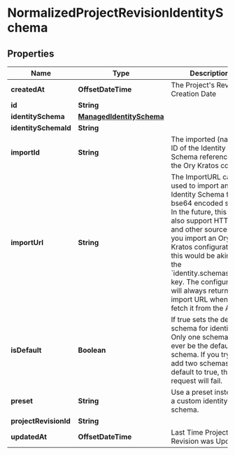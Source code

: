 

# NormalizedProjectRevisionIdentitySchema


## Properties

| Name | Type | Description | Notes |
|------------ | ------------- | ------------- | -------------|
|**createdAt** | **OffsetDateTime** | The Project&#39;s Revision Creation Date |  [optional] [readonly] |
|**id** | **String** |  |  [optional] |
|**identitySchema** | [**ManagedIdentitySchema**](ManagedIdentitySchema.md) |  |  [optional] |
|**identitySchemaId** | **String** |  |  [optional] |
|**importId** | **String** | The imported (named) ID of the Identity Schema referenced in the Ory Kratos config. |  [optional] |
|**importUrl** | **String** | The ImportURL can be used to import an Identity Schema from a bse64 encoded string. In the future, this key also support HTTPS and other sources!  If you import an Ory Kratos configuration, this would be akin to the &#x60;identity.schemas.#.url&#x60; key.  The configuration will always return the import URL when you fetch it from the API. |  [optional] |
|**isDefault** | **Boolean** | If true sets the default schema for identities  Only one schema can ever be the default schema. If you try to add two schemas with default to true, the request will fail. |  [optional] |
|**preset** | **String** | Use a preset instead of a custom identity schema. |  [optional] |
|**projectRevisionId** | **String** |  |  [optional] |
|**updatedAt** | **OffsetDateTime** | Last Time Project&#39;s Revision was Updated |  [optional] [readonly] |



